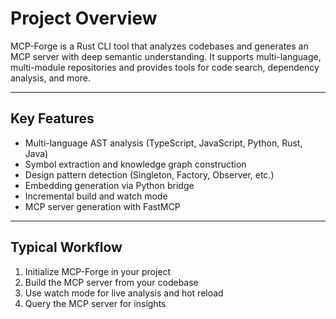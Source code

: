 # Project Overview

MCP-Forge is a Rust CLI tool that analyzes codebases and generates an MCP server with deep semantic understanding. It supports multi-language, multi-module repositories and provides tools for code search, dependency analysis, and more.

---

## Key Features

- Multi-language AST analysis (TypeScript, JavaScript, Python, Rust, Java)
- Symbol extraction and knowledge graph construction
- Design pattern detection (Singleton, Factory, Observer, etc.)
- Embedding generation via Python bridge
- Incremental build and watch mode
- MCP server generation with FastMCP

---

## Typical Workflow

1. Initialize MCP-Forge in your project
2. Build the MCP server from your codebase
3. Use watch mode for live analysis and hot reload
4. Query the MCP server for insights
